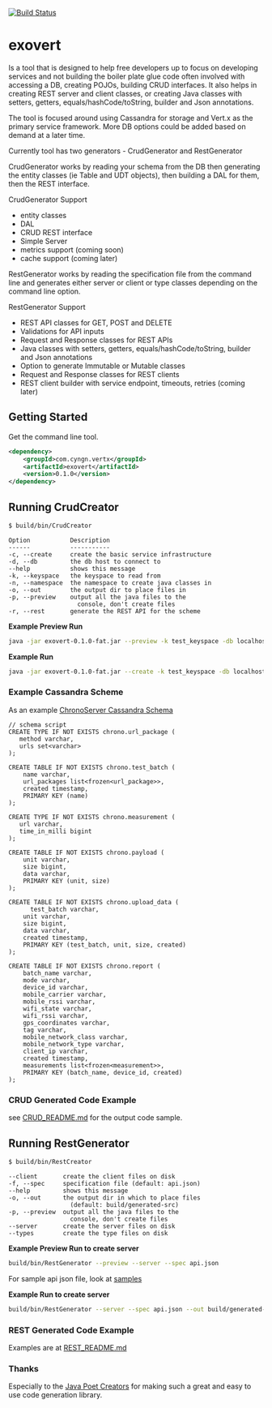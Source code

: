 
[![Build Status](https://travis-ci.org/cyngn/exovert.svg?branch=master)](https://travis-ci.org/cyngn/exovert)

# exovert
Is a tool that is designed to help free developers up to focus on developing services and not building the boiler plate glue code often involved with accessing a DB, creating POJOs, building CRUD interfaces. It also helps in creating REST server and client classes, or creating Java classes with setters, getters, equals/hashCode/toString, builder and Json annotations.

The tool is focused around using Cassandra for storage and Vert.x as the primary service framework. More DB options could be added based on demand at a later time.

Currently tool has two generators - CrudGenerator and RestGenerator

CrudGenerator works by reading your schema from the DB then generating the entity classes (ie Table and UDT objects), then building a DAL for them, then the REST interface.

CrudGenerator Support

* entity classes
* DAL
* CRUD REST interface
* Simple Server
* metrics support (coming soon)
* cache support (coming later)

RestGenerator works by reading the specification file from the command line and generates either server or client or type classes depending on the command line option.

RestGenerator Support

* REST API classes for GET, POST and DELETE
* Validations for API inputs
* Request and Response classes for REST APIs
* Java classes with setters, getters, equals/hashCode/toString, builder and Json annotations
* Option to generate Immutable or Mutable classes
* Request and Response classes for REST clients
* REST client builder with service endpoint, timeouts, retries (coming later)

## Getting Started

Get the command line tool.

```xml
<dependency>
    <groupId>com.cyngn.vertx</groupId>
    <artifactId>exovert</artifactId>
    <version>0.1.0</version>
</dependency>
```

## Running CrudCreator

```bash
$ build/bin/CrudCreator
```
```
Option           Description
------           -----------
-c, --create     create the basic service infrastructure
-d, --db         the db host to connect to
--help           shows this message
-k, --keyspace   the keyspace to read from
-n, --namespace  the namespace to create java classes in
-o, --out        the output dir to place files in
-p, --preview    output all the java files to the
                   console, don't create files
-r, --rest       generate the REST API for the scheme
```

**Example Preview Run**
```bash
java -jar exovert-0.1.0-fat.jar --preview -k test_keyspace -db localhost -n com.test
```

**Example Run**
```bash
java -jar exovert-0.1.0-fat.jar --create -k test_keyspace -db localhost -n com.test -o src/java/generated
```

### Example Cassandra Scheme

As an example [ChronoServer Cassandra Schema](https://github.com/cyngn/ChronoServer/blob/master/db/scheme.cql)

```cql
// schema script
CREATE TYPE IF NOT EXISTS chrono.url_package (
   method varchar,
   urls set<varchar>
);

CREATE TABLE IF NOT EXISTS chrono.test_batch (
    name varchar,
    url_packages list<frozen<url_package>>,
    created timestamp,
    PRIMARY KEY (name)
);

CREATE TYPE IF NOT EXISTS chrono.measurement (
   url varchar,
   time_in_milli bigint
);

CREATE TABLE IF NOT EXISTS chrono.payload (
    unit varchar,
    size bigint,
    data varchar,
    PRIMARY KEY (unit, size)
);

CREATE TABLE IF NOT EXISTS chrono.upload_data (
	  test_batch varchar,
    unit varchar,
    size bigint,
    data varchar,
    created timestamp,
    PRIMARY KEY (test_batch, unit, size, created)
);

CREATE TABLE IF NOT EXISTS chrono.report (
    batch_name varchar,
    mode varchar,
    device_id varchar,
    mobile_carrier varchar,
    mobile_rssi varchar,
    wifi_state varchar,
    wifi_rssi varchar,
    gps_coordinates varchar,
    tag varchar,
    mobile_network_class varchar,
    mobile_network_type varchar,
    client_ip varchar,
    created timestamp,
    measurements list<frozen<measurement>>,
    PRIMARY KEY (batch_name, device_id, created)
);
```

### CRUD Generated Code Example

see [CRUD_README.md](https://github.com/cyngn/exovert/blob/master/src/main/java/com/cyngn/exovert/generate/CRUD_README.md) for the output code sample.

## Running RestGenerator

```bash
$ build/bin/RestCreator
```
```
--client       create the client files on disk
-f, --spec     specification file (default: api.json)
--help         shows this message
-o, --out      the output dir in which to place files
                 (default: build/generated-src)
-p, --preview  output all the java files to the
                 console, don't create files
--server       create the server files on disk
--types        create the type files on disk  
```

**Example Preview Run to create server**
```bash
build/bin/RestGenerator --preview --server --spec api.json
```
For sample api json file, look at [samples](https://github.com/cyngn/exovert/blob/master/samples/)

**Example Run to create server**
```bash
build/bin/RestGenerator --server --spec api.json --out build/generated-src
```
### REST Generated Code Example
Examples are at [REST_README.md](https://github.com/cyngn/exovert/blob/master/src/main/java/com/cyngn/exovert/generate/server/rest/README.md)

### Thanks
Especially to the [Java Poet Creators](https://github.com/square/javapoet) for making such a great and easy to use code generation library.
